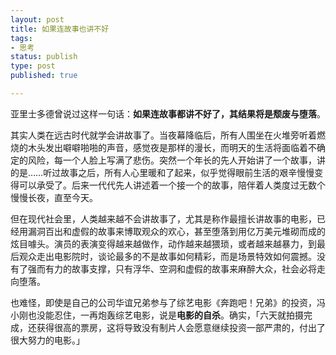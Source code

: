 ```yaml
--- 
layout: post
title: 如果连故事也讲不好
tags: 
- 思考
status: publish
type: post
published: true

---
```


亚里士多德曾说过这样一句话：**如果连故事都讲不好了，其结果将是颓废与堕落**。 

其实人类在远古时代就学会讲故事了。当夜幕降临后，所有人围坐在火堆旁听着燃烧的木头发出噼噼啪啪的声音，感觉夜是那样的漫长，而明天的生活将面临着不确定的风险，每一个人脸上写满了悲伤。突然一个年长的先人开始讲了一个故事，讲的是……听过故事之后，所有人心里暖和了起来，似乎觉得眼前生活的艰辛慢慢变得可以承受了。后来一代代先人讲述着一个接一个的故事，陪伴着人类度过无数个慢慢长夜，直至今天。

但在现代社会里，人类越来越不会讲故事了，尤其是称作最擅长讲故事的电影，已经用漏洞百出和虚假的故事来博取观众的欢心，甚至堕落到用亿万美元堆砌而成的炫目噱头。演员的表演变得越来越做作，动作越来越猥琐，或者越来越暴力，到最后观众走出电影院时，谈论最多的不是故事如何精彩，而是场景特效如何震撼。没有了强而有力的故事支撑，只有浮华、空洞和虚假的故事来麻醉大众，社会必将走向堕落。

也难怪，即使是自己的公司华谊兄弟参与了综艺电影《奔跑吧！兄弟》的投资，冯小刚也没能忍住，一再炮轰综艺电影，说是**电影的自杀**。确实，「六天就拍摄完成，还获得很高的票房，这将导致没有制片人会愿意继续投资一部严肃的，付出了很大努力的电影。」
